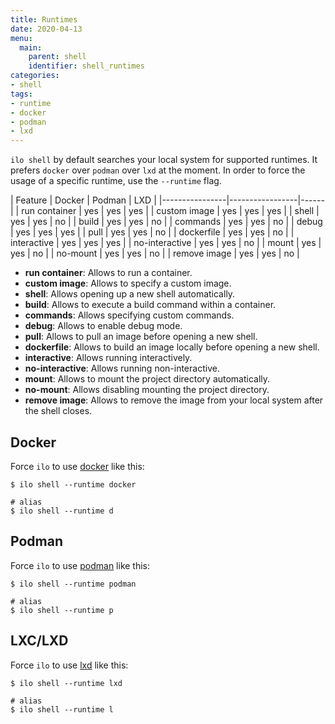 ```yaml
---
title: Runtimes
date: 2020-04-13
menu:
  main:
    parent: shell
    identifier: shell_runtimes
categories:
- shell
tags:
- runtime
- docker
- podman
- lxd
---
```


`ilo shell` by default searches your local system for supported runtimes. It prefers `docker` over `podman` over `lxd` at the moment. In order to force the usage of a specific runtime, use the `--runtime` flag.

| Feature        | Docker | Podman | LXD  |
|----------------|-----------------|------|
| run container  | yes    | yes    | yes  |
| custom image   | yes    | yes    | yes  |
| shell          | yes    | yes    | no   |
| build          | yes    | yes    | no   |
| commands       | yes    | yes    | no   |
| debug          | yes    | yes    | yes  |
| pull           | yes    | yes    | no   |
| dockerfile     | yes    | yes    | no   |
| interactive    | yes    | yes    | yes  |
| no-interactive | yes    | yes    | no   |
| mount          | yes    | yes    | no   |
| no-mount       | yes    | yes    | no   |
| remove image   | yes    | yes    | no   |

- **run container**: Allows to run a container.
- **custom image**: Allows to specify a custom image.
- **shell**: Allows opening up a new shell automatically.
- **build**: Allows to execute a build command within a container.
- **commands**: Allows specifying custom commands.
- **debug**: Allows to enable debug mode.
- **pull**: Allows to pull an image before opening a new shell.
- **dockerfile**: Allows to build an image locally before opening a new shell.
- **interactive**: Allows running interactively.
- **no-interactive**: Allows running non-interactive.
- **mount**: Allows to mount the project directory automatically.
- **no-mount**: Allows disabling mounting the project directory.
- **remove image**: Allows to remove the image from your local system after the shell closes.

## Docker

Force `ilo` to use [docker](https://www.docker.com/)  like this:

```shell script
$ ilo shell --runtime docker

# alias
$ ilo shell --runtime d
```

## Podman

Force `ilo` to use [podman](https://podman.io/) like this:

```shell script
$ ilo shell --runtime podman

# alias
$ ilo shell --runtime p
```

## LXC/LXD

Force `ilo` to use [lxd](https://linuxcontainers.org/lxd/introduction/) like this:

```shell script
$ ilo shell --runtime lxd

# alias
$ ilo shell --runtime l
```
